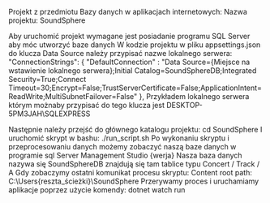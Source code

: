 Projekt z przedmiotu Bazy danych w aplikacjach internetowych: 
Nazwa projektu: SoundSphere  

Aby uruchomić projekt wymagane jest posiadanie programu SQL Server aby móc utworzyć baze danych
    W kodzie projektu w pliku appsettings.json do klucza Data Source należy przypisać nazwe lokalnego serwera:
     "ConnectionStrings": {
        "DefaultConnection" : "Data Source={Miejsce na wstawienie lokalnego serwera};Initial Catalog=SoundSphereDB;Integrated Security=True;Connect Timeout=30;Encrypt=False;TrustServerCertificate=False;ApplicationIntent=ReadWrite;MultiSubnetFailover=False"
   },
Przykładem lokalnego serwera którym możnaby przypisać do tego klucza jest DESKTOP-5PM3JAH\\SQLEXPRESS

Następnie należy przejść do głównego katalogu projektu:
    cd SoundSphere
I uruchomić skrypt w bashu: 
    ./run_script.sh
Po wykonaniu skryptu i przeprocesowaniu danych możemy zobaczyć naszą baze danych w programie sql Server Management Studio {werja}
Nasza baza danych nazywa się SoundSphereDB znajdują się tam tablice typu Concert / Track / A
Gdy zobaczymy ostatni komunikat procesu skryptu:  Content root path: C:\Users\{reszta_ścieżki}\SoundSphere
Przerywamy proces i uruchamiamy aplikacje poprzez użycie komendy:
    dotnet watch run
